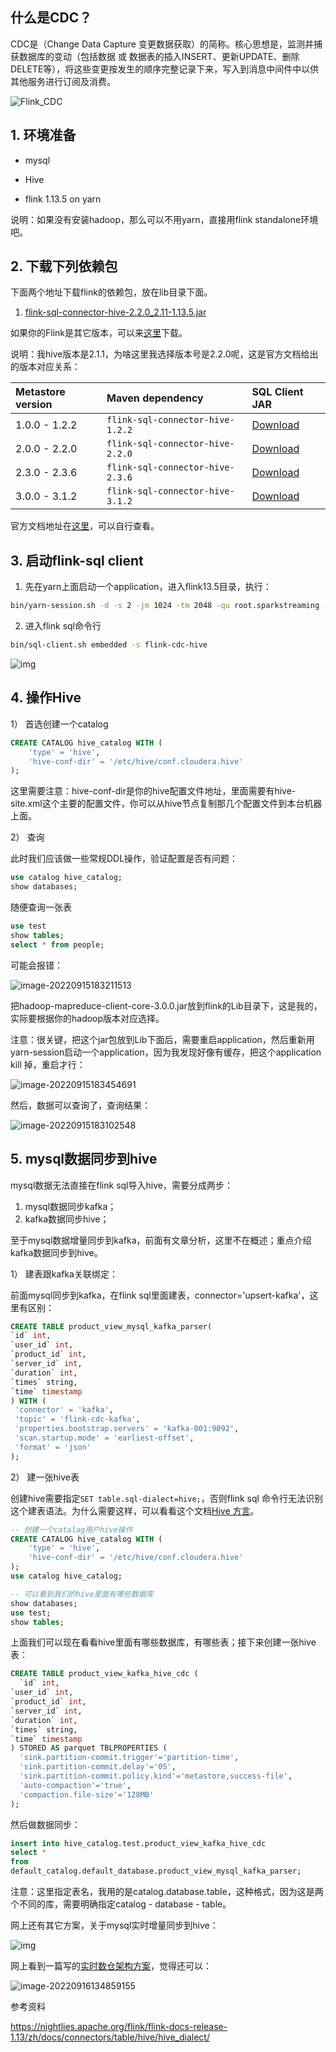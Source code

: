 ## 什么是CDC？

CDC是（Change Data Capture 变更数据获取）的简称。核心思想是，监测并捕获数据库的变动（包括数据 或 数据表的插入INSERT、更新UPDATE、删除DELETE等），将这些变更按发生的顺序完整记录下来，写入到消息中间件中以供其他服务进行订阅及消费。

![Flink_CDC](https://ververica.github.io/flink-cdc-connectors/master/_images/flinkcdc.png)

## 1. 环境准备

- mysql

- Hive

- flink 1.13.5 on yarn

 说明：如果没有安装hadoop，那么可以不用yarn，直接用flink standalone环境吧。



## 2. 下载下列依赖包

下面两个地址下载flink的依赖包，放在lib目录下面。

1. [flink-sql-connector-hive-2.2.0_2.11-1.13.5.jar](https://repo.maven.apache.org/maven2/org/apache/flink/flink-sql-connector-hive-2.2.0_2.11/1.13.5/flink-sql-connector-hive-2.2.0_2.11-1.13.5.jar)

如果你的Flink是其它版本，可以来[这里](https://repo.maven.apache.org/maven2/org/apache/flink)下载。

说明：我hive版本是2.1.1，为啥这里我选择版本号是2.2.0呢，这是官方文档给出的版本对应关系：

| Metastore version | Maven dependency                 | SQL Client JAR                                               |
| :---------------- | :------------------------------- | :----------------------------------------------------------- |
| 1.0.0 - 1.2.2     | `flink-sql-connector-hive-1.2.2` | [Download](https://repo.maven.apache.org/maven2/org/apache/flink/flink-sql-connector-hive-1.2.2_2.11/1.13.6/flink-sql-connector-hive-1.2.2_2.11-1.13.6.jar) |
| 2.0.0 - 2.2.0     | `flink-sql-connector-hive-2.2.0` | [Download](https://repo.maven.apache.org/maven2/org/apache/flink/flink-sql-connector-hive-2.2.0_2.11/1.13.6/flink-sql-connector-hive-2.2.0_2.11-1.13.6.jar) |
| 2.3.0 - 2.3.6     | `flink-sql-connector-hive-2.3.6` | [Download](https://repo.maven.apache.org/maven2/org/apache/flink/flink-sql-connector-hive-2.3.6_2.11/1.13.6/flink-sql-connector-hive-2.3.6_2.11-1.13.6.jar) |
| 3.0.0 - 3.1.2     | `flink-sql-connector-hive-3.1.2` | [Download](https://repo.maven.apache.org/maven2/org/apache/flink/flink-sql-connector-hive-3.1.2_2.11/1.13.6/flink-sql-connector-hive-3.1.2_2.11-1.13.6.jar) |

 官方文档地址在[这里](https://nightlies.apache.org/flink/flink-docs-release-1.13/zh/docs/connectors/table/hive/overview/)，可以自行查看。



## 3. 启动flink-sql client

1) 先在yarn上面启动一个application，进入flink13.5目录，执行：

```bash
bin/yarn-session.sh -d -s 2 -jm 1024 -tm 2048 -qu root.sparkstreaming -nm flink-cdc-hive
```



 2) 进入flink sql命令行

```bash
bin/sql-client.sh embedded -s flink-cdc-hive
```

![img](https://oss.ikeguang.com/image/202209131716843.png) 

 

## 4. 操作Hive

1） 首选创建一个catalog

```sql
CREATE CATALOG hive_catalog WITH (
    'type' = 'hive',
    'hive-conf-dir' = '/etc/hive/conf.cloudera.hive'
);
```

这里需要注意：hive-conf-dir是你的hive配置文件地址，里面需要有hive-site.xml这个主要的配置文件，你可以从hive节点复制那几个配置文件到本台机器上面。



2） 查询

此时我们应该做一些常规DDL操作，验证配置是否有问题：

```sql
use catalog hive_catalog;
show databases;
```

随便查询一张表

```sql
use test
show tables;
select * from people;
```

可能会报错：

![image-20220915183211513](https://oss.ikeguang.com/image/202209151832981.png)

把hadoop-mapreduce-client-core-3.0.0.jar放到flink的Lib目录下，这是我的，实际要根据你的hadoop版本对应选择。

注意：很关键，把这个jar包放到Lib下面后，需要重启application，然后重新用yarn-session启动一个application，因为我发现好像有缓存，把这个application kill 掉，重启才行：

![image-20220915183454691](https://oss.ikeguang.com/image/202209151834780.png)

然后，数据可以查询了，查询结果：

![image-20220915183102548](https://oss.ikeguang.com/image/202209151831033.png)



## 5. mysql数据同步到hive

mysql数据无法直接在flink sql导入hive，需要分成两步：

1. mysql数据同步kafka；
2. kafka数据同步hive；

至于mysql数据增量同步到kafka，前面有文章分析，这里不在概述；重点介绍kafka数据同步到hive。

1） 建表跟kafka关联绑定：

前面mysql同步到kafka，在flink sql里面建表，connector='upsert-kafka'，这里有区别：

```sql
CREATE TABLE product_view_mysql_kafka_parser(
`id` int,
`user_id` int,
`product_id` int,
`server_id` int,
`duration` int,
`times` string,
`time` timestamp
) WITH (
 'connector' = 'kafka',
 'topic' = 'flink-cdc-kafka',
 'properties.bootstrap.servers' = 'kafka-001:9092',
 'scan.startup.mode' = 'earliest-offset',
 'format' = 'json'
);
```

2） 建一张hive表

创建hive需要指定`SET table.sql-dialect=hive;`，否则flink sql 命令行无法识别这个建表语法。为什么需要这样，可以看看这个文档[Hive 方言](https://nightlies.apache.org/flink/flink-docs-release-1.13/zh/docs/connectors/table/hive/hive_dialect/)。

```sql
-- 创建一个catalag用户hive操作
CREATE CATALOG hive_catalog WITH (
    'type' = 'hive',
    'hive-conf-dir' = '/etc/hive/conf.cloudera.hive'
);
use catalog hive_catalog;

-- 可以看到我们的hive里面有哪些数据库
show databases;
use test;
show tables;
```

上面我们可以现在看看hive里面有哪些数据库，有哪些表；接下来创建一张hive表：

```sql
CREATE TABLE product_view_kafka_hive_cdc (
  `id` int,
`user_id` int,
`product_id` int,
`server_id` int,
`duration` int,
`times` string,
`time` timestamp
) STORED AS parquet TBLPROPERTIES (
  'sink.partition-commit.trigger'='partition-time',
  'sink.partition-commit.delay'='0S',
  'sink.partition-commit.policy.kind'='metastore,success-file',
  'auto-compaction'='true',
  'compaction.file-size'='128MB'
);
```

然后做数据同步：

```sql
insert into hive_catalog.test.product_view_kafka_hive_cdc
select * 
from 
default_catalog.default_database.product_view_mysql_kafka_parser;
```

注意：这里指定表名，我用的是catalog.database.table，这种格式，因为这是两个不同的库，需要明确指定catalog - database - table。

网上还有其它方案，关于mysql实时增量同步到hive：

![img](https://oss.ikeguang.com/image/202209161347788.png)



网上看到一篇写的[实时数仓架构方案](https://blog.csdn.net/wudonglianga/article/details/123034634)，觉得还可以：

![image-20220916134859155](https://oss.ikeguang.com/image/202209161349602.png)



参考资料

https://nightlies.apache.org/flink/flink-docs-release-1.13/zh/docs/connectors/table/hive/hive_dialect/
